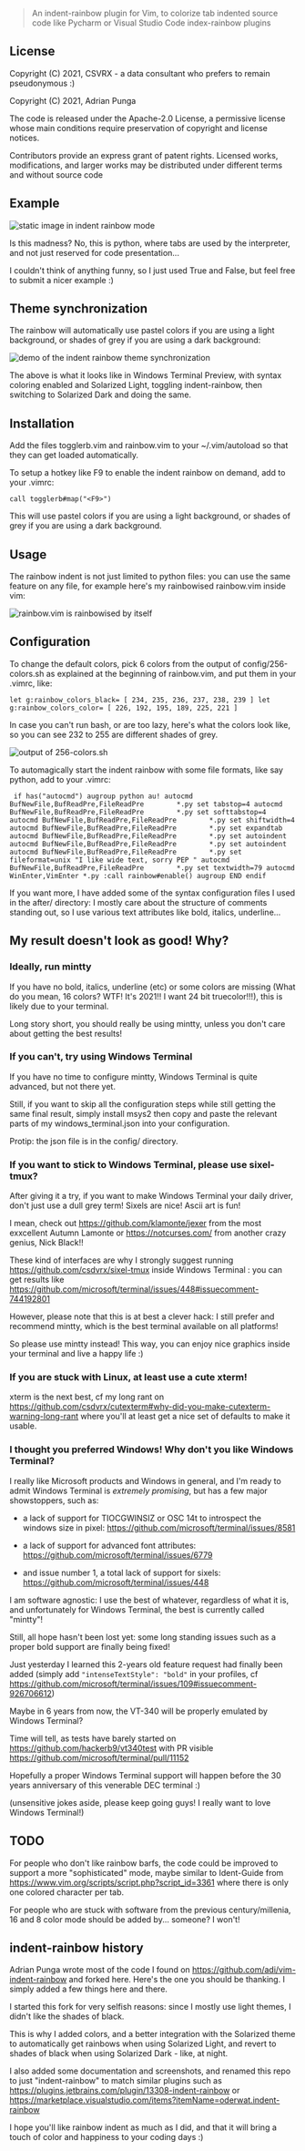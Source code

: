 > An indent-rainbow plugin for Vim, to colorize tab indented source code like Pycharm or Visual Studio Code index-rainbow plugins

## License

Copyright (C) 2021, CSVRX - a data consultant who prefers to remain pseudonymous :)

Copyright (C) 2021, Adrian Punga

The code is released under the Apache-2.0 License, a permissive license whose main conditions require preservation of copyright and license notices.

Contributors provide an express grant of patent rights. Licensed works, modifications, and larger works may be distributed under different terms and without source code

## Example

![static image in indent rainbow mode](https://raw.githubusercontent.com/csdvrx/indent-rainbow/main/vim-indent-rainbow.jpg)

Is this madness? No, this is python, where tabs are used by the interpreter, and not just reserved for code presentation...

I couldn't think of anything funny, so I just used True and False, but feel free to submit a nicer example :)

## Theme synchronization

The rainbow will automatically use pastel colors if you are using a light background, or shades of grey if you are using a dark background:

![demo of the indent rainbow theme synchronization](https://raw.githubusercontent.com/csdvrx/indent-rainbow/main/vim-indent-rainbow_solarized.gif)

The above is what it looks like in Windows Terminal Preview, with syntax coloring enabled and Solarized Light, toggling indent-rainbow, then switching to Solarized Dark and doing the same.

## Installation

Add the files togglerb.vim and rainbow.vim to your ~/.vim/autoload so that they can get loaded automatically.

To setup a hotkey like F9 to enable the indent rainbow on demand, add to your .vimrc:

``
call togglerb#map("<F9>")
``

This will use pastel colors if you are using a light background, or shades of grey if you are using a dark background.

## Usage

The rainbow indent is not just limited to python files: you can use the same feature on any file, for example here's my rainbowised rainbow.vim inside vim:

![rainbow.vim is rainbowised by itself](https://raw.githubusercontent.com/csdvrx/indent-rainbow/main/rainbow_wim.jpg)

## Configuration

To change the default colors, pick 6 colors from the output of config/256-colors.sh as explained at the beginning of rainbow.vim, and put them in your .vimrc, like:

``
let g:rainbow_colors_black= [ 234, 235, 236, 237, 238, 239 ]
let g:rainbow_colors_color= [ 226, 192, 195, 189, 225, 221 ]
``

In case you can't run bash, or are too lazy, here's what the colors look like, so you can see 232 to 255 are different shades of grey.

![output of 256-colors.sh](https://raw.githubusercontent.com/csdvrx/indent-rainbow/main/config/256-colors.jpg)

To automagically start the indent rainbow with some file formats, like say python, add to your .vimrc:

`` 
if has("autocmd")
 augroup python
  au!
  autocmd BufNewFile,BufReadPre,FileReadPre        *.py set tabstop=4
  autocmd BufNewFile,BufReadPre,FileReadPre        *.py set softtabstop=4
  autocmd BufNewFile,BufReadPre,FileReadPre        *.py set shiftwidth=4
  autocmd BufNewFile,BufReadPre,FileReadPre        *.py set expandtab
  autocmd BufNewFile,BufReadPre,FileReadPre        *.py set autoindent
  autocmd BufNewFile,BufReadPre,FileReadPre        *.py set autoindent
  autocmd BufNewFile,BufReadPre,FileReadPre        *.py set fileformat=unix
"I like wide text, sorry PEP
" autocmd BufNewFile,BufReadPre,FileReadPre        *.py set textwidth=79
  autocmd WinEnter,VimEnter *.py :call rainbow#enable()
 augroup END
endif
``

If you want more, I have added some of the syntax configuration files I used in the after/ directory: I mostly care about the structure of comments standing out, so I use various text attributes like bold, italics, underline...

## My result doesn't look as good! Why?

### Ideally, run mintty

If you have no bold, italics, underline (etc) or some colors are missing (What do you mean, 16 colors? WTF! It's 2021!! I want 24 bit truecolor!!!), this is likely due to your terminal.

Long story short, you should really be using mintty, unless you don't care about getting the best results!

### If you can't, try using Windows Terminal

If you have no time to configure mintty, Windows Terminal is quite advanced, but not there yet.

Still, if you want to skip all the configuration steps while still getting the same final result, simply install msys2 then copy and paste the relevant parts of my windows_terminal.json into your configuration.

Protip: the json file is in the config/ directory.

### If you want to stick to Windows Terminal, please use sixel-tmux?

After giving it a try, if you want to make Windows Terminal your daily driver, don't just use a dull grey term! Sixels are nice! Ascii art is fun!

I mean, check out https://github.com/klamonte/jexer from the most exxcellent Autumn Lamonte or https://notcurses.com/ from another crazy genius, Nick Black!! 

These kind of interfaces are why I strongly suggest running https://github.com/csdvrx/sixel-tmux inside Windows Terminal : you can get results like https://github.com/microsoft/terminal/issues/448#issuecomment-744192801

However, please note that this is at best a clever hack: I still prefer and recommend mintty, which is the best terminal available on all platforms!

So please use mintty instead! This way, you can enjoy nice graphics inside your terminal and live a happy life :)

### If you are stuck with Linux, at least use a cute xterm!

xterm is the next best, cf my long rant on https://github.com/csdvrx/cutexterm#why-did-you-make-cutexterm-warning-long-rant where you'll at least get a nice set of defaults to make it usable.

### I thought you preferred Windows! Why don't you like Windows Terminal?

I really like Microsoft products and Windows in general, and I'm ready to admit
Windows Terminal is *extremely promising*, but has a few major showstoppers,
such as:

- a lack of support for TIOCGWINSIZ or OSC 14t to introspect the windows size in pixel: https://github.com/microsoft/terminal/issues/8581

- a lack of support for advanced font attributes: https://github.com/microsoft/terminal/issues/6779

- and issue number 1, a total lack of support for sixels: https://github.com/microsoft/terminal/issues/448

I am software agnostic: I use the best of whatever, regardless of what it is, and unfortunately for Windows Terminal, the best is currently called "mintty"!

Still, all hope hasn't been lost yet: some long standing issues such as a proper bold support are finally being fixed!

Just yesterday I learned this 2-years old feature request had finally been added (simply add `"intenseTextStyle": "bold"` in your profiles, cf https://github.com/microsoft/terminal/issues/109#issuecomment-926706612)

Maybe in 6 years from now, the VT-340 will be properly emulated by Windows Terminal?

Time will tell, as tests have barely started on https://github.com/hackerb9/vt340test with PR visible https://github.com/microsoft/terminal/pull/11152

Hopefully a proper Windows Terminal support will happen before the 30 years anniversary of this venerable DEC terminal :)

(unsensitive jokes aside, please keep going guys! I really want to love Windows Terminal!)

## TODO

For people who don't like rainbow barfs, the code could be improved to support a more "sophisticated" mode, maybe similar to Ident-Guide from https://www.vim.org/scripts/script.php?script_id=3361 where there is only one colored character per tab.

For people who are stuck with software from the previous century/millenia, 16 and 8 color mode should be added by... someone? I won't!

## indent-rainbow history

Adrian Punga wrote most of the code I found on https://github.com/adi/vim-indent-rainbow and forked here. Here's the one you should be thanking. I simply added a few things here and there.

I started this fork for very selfish reasons: since I mostly use light themes, I didn't like the shades of black.

This is why I added colors, and a better integration with the Solarized theme to automatically get rainbows when using Solarized Light, and revert to shades of black when using Solarized Dark - like, at night.

I also added some documentation and screenshots, and renamed this repo to just "indent-rainbow" to match similar plugins such as https://plugins.jetbrains.com/plugin/13308-indent-rainbow or https://marketplace.visualstudio.com/items?itemName=oderwat.indent-rainbow

I hope you'll like rainbow indent as much as I did, and that it will bring a touch of color and happiness to your coding days :)
